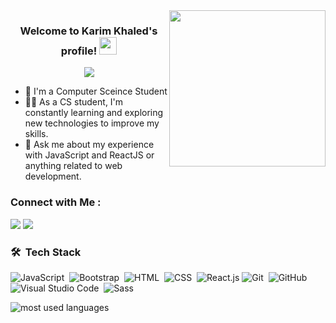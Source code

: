 
<img width="250" align="right" src="https://c.tenor.com/_DOBjnGspYAAAAAM/code-coding.gif">

<h3 align="center">
  Welcome to Karim Khaled's profile!
  <img src="https://media.giphy.com/media/hvRJCLFzcasrR4ia7z/giphy.gif" width="28">
</h3>

<!-- Typing SVG by DenverCoder1 - https://github.com/DenverCoder1/readme-typing-svg -->
<p align="center">
  <a href="https://github.com/DenverCoder1/readme-typing-svg"><img src="https://readme-typing-svg.herokuapp.com/?lines=FRONT-END%20web%20developer;Always%20learning%20new%20things&font=Fira%20Code&center=true&width=440&height=45&color=f75c7e&vCenter=true&size=22"></a>
</p> 

- 🏢 I'm a Computer Sceince Student 
- 👨‍💻 As a CS student, I'm constantly learning and exploring new technologies to improve my skills.
- 💬 Ask me about my experience with JavaScript and  ReactJS  or anything related to web development.


### Connect with Me :

<a href="https://www.linkedin.com/in/karim-khaled-4823a71ba/" target="_blank"><img src="https://img.shields.io/badge/-Karim%20Khaled-0077B5?style=for-the-badge&logo=Linkedin&logoColor=white"/></a>
<a href="https://www.facebook.com/karim.khaled.9862/" target="_blank"><img src="https://img.shields.io/badge/-karim%20Khaled-0077B5?style=for-the-badge&logo=Facebook&logoColor=white"/></a>
<!-- <a href="khaledkarim808@gmail.com" target="_blank"><img src="https://img.shields.io/badge/-karim%20Khaled-0077B5?style=for-the-badge&logo=gmail&logoColor=white"/></a> -->
### 🛠 &nbsp;Tech Stack
![JavaScript](https://img.shields.io/badge/-JavaScript-05122A?style=flat&logo=javascript)&nbsp;
![Bootstrap](https://img.shields.io/badge/-Bootstrap-05122A?style=flat&logo=bootstrap&logoColor=563D7C)&nbsp;
![HTML](https://img.shields.io/badge/-HTML-05122A?style=flat&logo=HTML5)&nbsp;
![CSS](https://img.shields.io/badge/-CSS-05122A?style=flat&logo=CSS3&logoColor=1572B6)&nbsp;
![React.js](https://img.shields.io/badge/-React-05122A?style=flat&logo=react)
![Git](https://img.shields.io/badge/-Git-05122A?style=flat&logo=git)&nbsp;
![GitHub](https://img.shields.io/badge/-GitHub-05122A?style=flat&logo=github)&nbsp;
![Visual Studio Code](https://img.shields.io/badge/-Visual%20Studio%20Code-05122A?style=flat&logo=visual-studio-code&logoColor=007ACC)&nbsp;
![Sass](https://img.shields.io/badge/-Sass-05122A?style=flat&logo=sass)&nbsp;




<img align="left" src="https://github-readme-stats.vercel.app/api/top-langs?username=karimkmsa&show_icons=true&locale=en&layout=compact&theme=radical" alt="most used languages" />
<br>
